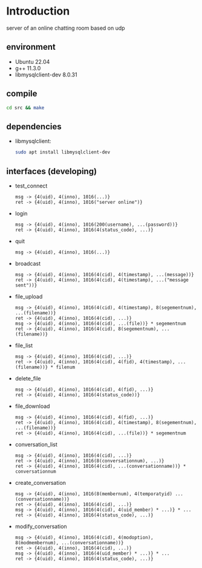 # Introduction

server of an online chatting room based on udp

## environment

- Ubuntu 22.04
- g++ 11.3.0
- libmysqlclient-dev 8.0.31

## compile

```bash
cd src && make
```

## dependencies

- libmysqlclient:
  ```bash
  sudo apt install libmysqlclient-dev
  ```

## interfaces (developing)

- test_connect
  ```
  msg -> {4(uid), 4(inno), 1016(...)}
  ret -> {4(uid), 4(inno), 1016("server online")}
  ```
- login
  ```
  msg -> {4(uid), 4(inno), 1016(200(username), ...(password))}
  ret -> {4(uid), 4(inno), 1016(4(status_code), ...)}
  ```
- quit
  ```
  msg -> {4(uid), 4(inno), 1016(...)}
  ```
- broadcast
  ```
  msg -> {4(uid), 4(inno), 1016(4(cid), 4(timestamp), ...(message))}
  ret -> {4(uid), 4(inno), 1016(4(cid), 4(timestamp), ...("message sent"))}
  ```
- file_upload
  ```
  msg -> {4(uid), 4(inno), 1016(4(cid), 4(timestamp), 8(segementnum), ...(filename))}
  ret -> {4(uid), 4(inno), 1016(4(cid), ...)}
  msg -> {4(uid), 4(inno), 1016(4(cid), ...(file))} * segementnum
  ret -> {4(uid), 4(inno), 1016(4(cid), 8(segementnum), ...(filename))}
  ```
- file_list
  ```
  msg -> {4(uid), 4(inno), 1016(4(cid), ...)}
  ret -> {4(uid), 4(inno), 1016(4(cid), 4(fid), 4(timestamp), ...(filename))} * filenum
  ```
- delete_file
  ```
  msg -> {4(uid), 4(inno), 1016(4(cid), 4(fid), ...)}
  ret -> {4(uid), 4(inno), 1016(4(status_code))}
  ```
- file_download
  ```
  msg -> {4(uid), 4(inno), 1016(4(cid), 4(fid), ...)}
  ret -> {4(uid), 4(inno), 1016(4(cid), 4(timestamp), 8(segementnum), ...(filename))}
  ret -> {4(uid), 4(inno), 1016(4(cid), ...(file))} * segementnum
  ```
- conversation_list
  ```
  msg -> {4(uid), 4(inno), 1016(4(cid), ...)}
  ret -> {4(uid), 4(inno), 1016(8(conversationnum), ...)}
  ret -> {4(uid), 4(inno), 1016(4(cid), ...(conversationname))} * conversationnum
  ```
- create_conversation
  ```
  msg -> {4(uid), 4(inno), 1016(8(membernum), 4(temporatyid) ...(conversationname))}
  ret -> {4(uid), 4(inno), 1016(4(cid), ...)}
  msg -> {4(uid), 4(inno), 1016(4(cid), 4(uid_member) * ...)} * ...
  ret -> {4(uid), 4(inno), 1016(4(status_code), ...)}
  ```
- modify_conversation
  ```
  msg -> {4(uid), 4(inno), 1016(4(cid), 4(modoption), 8(modmembernum), ...(conversationname))}
  ret -> {4(uid), 4(inno), 1016(4(cid), ...)}
  msg -> {4(uid), 4(inno), 1016(4(uid_member) * ...)} * ...
  ret -> {4(uid), 4(inno), 1016(4(status_code), ...)}
  ```